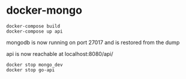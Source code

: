 # docker-mongo



```
docker-compose build
docker-compose up api
```

mongodb is now running on port 27017 and is restored from the dump

api is now reachable at localhost:8080/api/

```
docker stop mongo_dev
docker stop go-api
```
